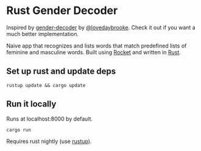 # Rust Gender Decoder

Inspired by [gender-decoder][gender-decoder] by [@lovedaybrooke][lovedaybrooke]. Check it out if you want a much better implementation.

Naive app that recognizes and lists words that match predefined lists of feminine and masculine words. Built using [Rocket][rocket] and written in [Rust][rust].

## Set up rust and update deps

```
rustup update && cargo update
```

## Run it locally

Runs at localhost:8000 by default.

```
cargo run
```

Requires rust nightly (use [rustup][rustup]).

[gender-decoder]: https://github.com/lovedaybrooke/gender-decoder
[lovedaybrooke]: https://github.com/lovedaybrooke
[rocket]: https://github.com/SergioBenitez/Rocket
[rust]: https://www.rust-lang.org/
[rustup]: https://www.rustup.rs/
